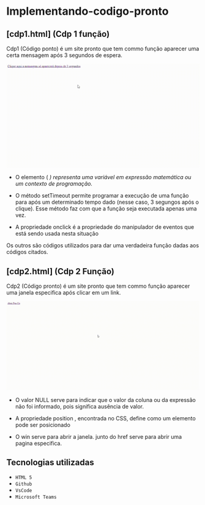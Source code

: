 # Implementando-codigo-pronto

## [cdp1.html] (Cdp 1 função)
Cdp1 (Código ponto) é um site pronto que tem commo função aparecer uma certa mensagem após 3 segundos de espera. 

![Site](vdi/vid.gif)

- O elemento ( <var> ) representa uma variável em expressão matemática ou um contexto de programação.

- O método setTimeout permite programar a execução de uma função para após um determinado tempo dado (nesse caso, 3 segungos após o clique). Esse método faz com que a função seja executada apenas uma vez.

- A propriedade onclick é a propriedade do manipulador de eventos que está sendo usada nesta situação

Os outros são códigos utilizados para dar uma verdadeira função dadas aos códigos citados.

## [cdp2.html] (Cdp 2 Função) 
Cdp2 (Código pronto) é um site pronto que tem commo função aparecer uma janela especifica após clicar em um link.

![Site](vdi/Meaw.gif)

- O valor NULL serve para indicar que o valor da coluna ou da expressão não foi informado, pois significa ausência de valor.

- A propriedade position , encontrada no CSS, define como um elemento pode ser posicionado

- O win serve para abrir a janela. junto do href serve para abrir uma pagina especifica.

## Tecnologias utilizadas 

* ``HTML 5``
* ``Github``
* ``VsCode``
* ``Microsoft Teams``
